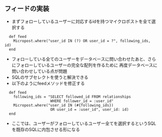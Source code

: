 ## フィードの実装
- まずフォローしているユーザーに対応するidを持つマイクロポストを全て選択する  
```
  def feed
    Micropost.where("user_id IN (?) OR user_id = ?", following_ids, id)
  end
```
- フォローしている全てのユーザーをデータベースに問い合わせたあと、さらにフォローしているユーザーの完全な配列を作るために
再度データベースに問い合わせしている点が問題
- SQLのサブセレクトを使うと解決できる  
- 以下のようにfeedメソッドを修正する
```
  def feed
    following_ids = "SELECT followed_id FROM relationships
                     WHERE follower_id = :user_id"
    Micropost.where("user_id IN (#{following_ids})
                     OR user_id = :user_id", user_id: id)
  end
```
- ここでは、ユーザーがフォローしているユーザー全てを選択するというSQLを既存のSQLに内包させる形になる
